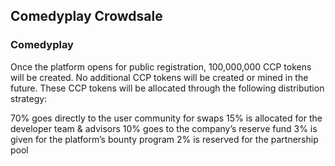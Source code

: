 ## Comedyplay Crowdsale

### Comedyplay

Once the platform opens for public registration, 100,000,000 CCP tokens will be created. No additional CCP tokens will be created or mined in the future. These CCP tokens will be allocated through the following distribution strategy:

70% goes directly to the user community for swaps
15% is allocated for the developer team & advisors
10% goes to the company’s reserve fund
3% is given for the platform’s bounty program
2% is reserved for the partnership pool
